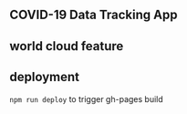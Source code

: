 ## COVID-19 Data Tracking App


## world cloud feature

## deployment

`npm run deploy` to trigger gh-pages build
